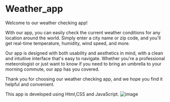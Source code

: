 # Weather_app

Welcome to our weather checking app!

With our app, you can easily check the current weather conditions for any location around the world. Simply enter a city name or zip code, and you'll get real-time temperature, humidity, wind speed, and more.

Our app is designed with both usability and aesthetics in mind, with a clean and intuitive interface that's easy to navigate. Whether you're a professional meteorologist or just want to know if you need to bring an umbrella to your morning commute, our app has you covered.

Thank you for choosing our weather checking app, and we hope you find it helpful and convenient.

This app is developed using Html,CSS and JavaScript.
![image](https://user-images.githubusercontent.com/80200939/210866739-8c53776c-5be6-4f5c-bdd1-ff86163c3353.png)
